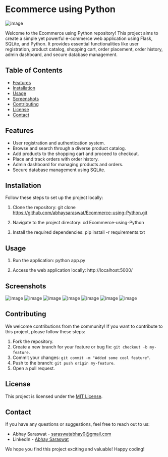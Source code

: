 # Ecommerce using Python

![image](https://github.com/abhaysaraswat/Ecommerce-using-Python/assets/77832110/91990916-172c-4e1c-91fd-df5b5c437ea8)

Welcome to the Ecommerce using Python repository! This project aims to create a simple yet powerful e-commerce web application using Flask, SQLite, and Python. It provides essential functionalities like user registration, product catalog, shopping cart, order placement, order history, admin dashboard, and secure database management.

## Table of Contents

- [Features](#features)
- [Installation](#installation)
- [Usage](#usage)
- [Screenshots](#screenshots)
- [Contributing](#contributing)
- [License](#license)
- [Contact](#contact)

## Features

- User registration and authentication system.
- Browse and search through a diverse product catalog.
- Add products to the shopping cart and proceed to checkout.
- Place and track orders with order history.
- Admin dashboard for managing products and orders.
- Secure database management using SQLite.

## Installation

Follow these steps to set up the project locally:

1. Clone the repository:
   git clone https://github.com/abhaysaraswat/Ecommerce-using-Python.git 


2. Navigate to the project directory:
   cd Ecommerce-using-Python


3. Install the required dependencies:
   pip install -r requirements.txt


## Usage

1. Run the application:
python app.py


2. Access the web application locally:
http://localhost:5000/

## Screenshots

![image](https://github.com/abhaysaraswat/Ecommerce-using-Python/assets/77832110/2a2a817d-1e15-4024-a0b2-e82f162cc07d)
![image](https://github.com/abhaysaraswat/Ecommerce-using-Python/assets/77832110/6ab86fa7-f5a7-4a94-aa5a-cf0dae4e73d9)
![image](https://github.com/abhaysaraswat/Ecommerce-using-Python/assets/77832110/a4a93693-e8ba-4b5a-a060-fe0f63a460a7)
![image](https://github.com/abhaysaraswat/Ecommerce-using-Python/assets/77832110/254aad1d-a468-4d30-bc49-011d13b3b58a)
![image](https://github.com/abhaysaraswat/Ecommerce-using-Python/assets/77832110/5547ed1c-b11b-4cad-a383-1118e530e095)
![image](https://github.com/abhaysaraswat/Ecommerce-using-Python/assets/77832110/441fb0f5-379f-431c-9ace-8323cba8f052)
![image](https://github.com/abhaysaraswat/Ecommerce-using-Python/assets/77832110/886d3910-028d-4f1f-98f0-29f646ca7f73)



## Contributing

We welcome contributions from the community! If you want to contribute to this project, please follow these steps:

1. Fork the repository.
2. Create a new branch for your feature or bug fix: `git checkout -b my-feature`.
3. Commit your changes: `git commit -m "Added some cool feature"`.
4. Push to the branch: `git push origin my-feature`.
5. Open a pull request.

## License

This project is licensed under the [MIT License](LICENSE).

## Contact

If you have any questions or suggestions, feel free to reach out to us:

- Abhay Saraswat - [saraswatabhay0@gmail.com](mailto:saraswatabhay0@gmail.com)
- LinkedIn - [Abhay Saraswat](https://www.linkedin.com/in/abhaysaraswat)

We hope you find this project exciting and valuable! Happy coding!


  
